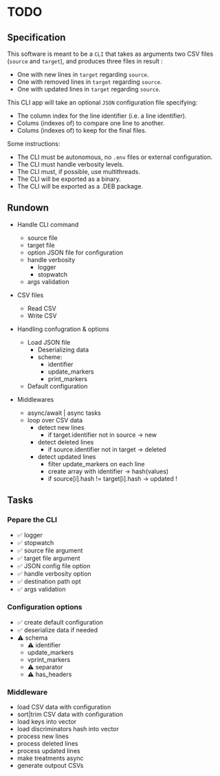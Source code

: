 # TODO

## Specification

This software is meant to be a `CLI` that takes as arguments two CSV files (`source` and `target`), and produces three files in result :
- One with new lines in `target` regarding `source`.
- One with removed lines in `target` regarding `source`.
- One with updated lines in `target` regarding `source`.

This CLI app will take an optional `JSON` configuration file specifying:
- The column index for the line identifier (i.e. a line identifier).
- Colums (indexes of) to compare one line to another.
- Colums (indexes of) to keep for the final files.

Some instructions:
- The CLI must be autonomous, no `.env` files or external configuration.
- The CLI must handle verbosity levels.
- The CLI must, if possible, use multithreads.
- The CLI will be exported as a binary.
- The CLI will be exported as a .DEB package.

## Rundown

- Handle CLI command
    - source file
    - target file
    - option JSON file for configuration
    - handle verbosity
        - logger
        - stopwatch
    - args validation

- CSV files
    - Read CSV
    - Write CSV

- Handling confugration & options
    - Load JSON file
        - Deserializing data
        - scheme:
            - identifier
            - update_markers
            - print_markers
    - Default configuration

- Middlewares
    - async/await | async tasks
    - loop over CSV data
        - detect new lines
            - if target.identifier not in source -> new
        - detect deleted lines
            - if source.identifier not in target -> deleted
        - detect updated lines
            - filter update_markers on each line
            - create array with identifier -> hash(values)
            - if source[i].hash != target[i].hash -> updated !

## Tasks


### Pepare the CLI
- ✅ logger
- ✅ stopwatch
- ✅ source file argument
- ✅ target file argument
- ✅ JSON config file option
- ✅ handle verbosity option
- ✅ destination path opt
- ✅ args validation

### Configuration options
- ✅ create default configuration
- ✅ deserialize data if needed
- ⚠️ schema
    - ⚠️ identifier
    - update_markers
    - vprint_markers
    - ⚠️ separator
    - ⚠️ has_headers

### Middleware
- load CSV data with configuration
- sort|trim CSV data with configuration
- load keys into vector
- load discriminators hash into vector
- process new lines
- process deleted lines
- process updated lines
- make treatments async
- generate outpout CSVs